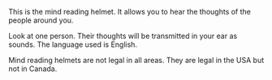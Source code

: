 This is the mind reading helmet. It allows you to hear the thoughts of the people around you.

Look at one person. Their thoughts will be transmitted in your ear as sounds. The language used is English.


Mind reading helmets are not legal in all areas. They are legal in the USA but not in Canada.
